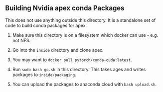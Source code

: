 ## Building Nvidia apex conda Packages

This does not use anything outside this directory.
It is a standalone set of code to build conda packages
for apex.

1. Make sure this directory is on a filesystem which docker can
use - e.g. not NFS.

2. Go into the `inside` directory and clone apex.

3. You may want to `docker pull pytorch/conda-cuda:latest`.

4. Run `sudo bash go.sh` in this directory. This takes ages
and writes packages to `inside/packaging`.

5. You can upload the packages to anaconda cloud with
`bash upload.sh`.
